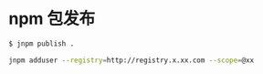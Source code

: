 # npm 包发布

```sh
$ jnpm publish .

jnpm adduser --registry=http://registry.x.xx.com --scope=@xx

```
